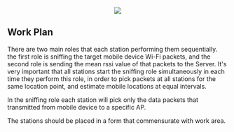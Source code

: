 <p align="center">
  <img src="https://raw.githubusercontent.com/OmarAlkattan/WiFi-Positioning-ESP8266/master/Station/station.jpg" />
</p>

## Work Plan
There are two main roles that each station performing them sequentially. the first role is sniffing the target mobile device Wi-Fi packets, and the second role is sending the mean rssi value of that packets to the Server. It's very important that all stations start the sniffing role simultaneously in each time they perform this role, in order to pick packets at all stations for the same location point, and estimate mobile locations at equal intervals.

In the sniffing role each station will pick only the data packets that transmitted from mobile device to a specific AP.

The stations should be placed in a form that commensurate with work area.
